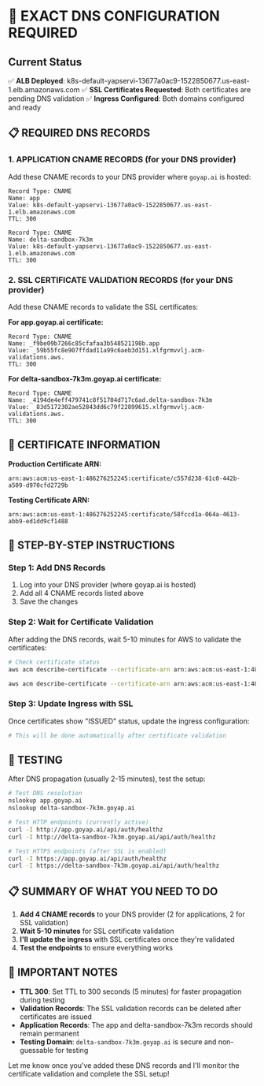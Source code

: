 # 🎯 EXACT DNS CONFIGURATION REQUIRED

## Current Status
✅ **ALB Deployed**: k8s-default-yapservi-13677a0ac9-1522850677.us-east-1.elb.amazonaws.com
✅ **SSL Certificates Requested**: Both certificates are pending DNS validation
✅ **Ingress Configured**: Both domains configured and ready

## 📋 REQUIRED DNS RECORDS

### 1. APPLICATION CNAME RECORDS (for your DNS provider)
Add these CNAME records to your DNS provider where `goyap.ai` is hosted:

```
Record Type: CNAME
Name: app
Value: k8s-default-yapservi-13677a0ac9-1522850677.us-east-1.elb.amazonaws.com
TTL: 300

Record Type: CNAME  
Name: delta-sandbox-7k3m
Value: k8s-default-yapservi-13677a0ac9-1522850677.us-east-1.elb.amazonaws.com
TTL: 300
```

### 2. SSL CERTIFICATE VALIDATION RECORDS (for your DNS provider)
Add these CNAME records to validate the SSL certificates:

**For app.goyap.ai certificate:**
```
Record Type: CNAME
Name: _f9be09b7266c85cfafaa3b548521198b.app
Value: _59b55fc8e907ffdad11a99c6aeb3d151.xlfgrmvvlj.acm-validations.aws.
TTL: 300
```

**For delta-sandbox-7k3m.goyap.ai certificate:**
```
Record Type: CNAME
Name: _4194de4eff479741c8f51704d717c6ad.delta-sandbox-7k3m
Value: _83d5172302ae52843dd6c79f22899615.xlfgrmvvlj.acm-validations.aws.
TTL: 300
```

## 🔧 CERTIFICATE INFORMATION

**Production Certificate ARN:**
```
arn:aws:acm:us-east-1:486276252245:certificate/c557d238-61c0-442b-a509-d970cfd2729b
```

**Testing Certificate ARN:**
```
arn:aws:acm:us-east-1:486276252245:certificate/58fccd1a-064a-4613-abb9-ed1dd9cf1488
```

## 📝 STEP-BY-STEP INSTRUCTIONS

### Step 1: Add DNS Records
1. Log into your DNS provider (where goyap.ai is hosted)
2. Add all 4 CNAME records listed above
3. Save the changes

### Step 2: Wait for Certificate Validation
After adding the DNS records, wait 5-10 minutes for AWS to validate the certificates:

```bash
# Check certificate status
aws acm describe-certificate --certificate-arn arn:aws:acm:us-east-1:486276252245:certificate/c557d238-61c0-442b-a509-d970cfd2729b --region us-east-1 | jq '.Certificate.Status'

aws acm describe-certificate --certificate-arn arn:aws:acm:us-east-1:486276252245:certificate/58fccd1a-064a-4613-abb9-ed1dd9cf1488 --region us-east-1 | jq '.Certificate.Status'
```

### Step 3: Update Ingress with SSL
Once certificates show "ISSUED" status, update the ingress configuration:

```bash
# This will be done automatically after certificate validation
```

## 🧪 TESTING

After DNS propagation (usually 2-15 minutes), test the setup:

```bash
# Test DNS resolution
nslookup app.goyap.ai
nslookup delta-sandbox-7k3m.goyap.ai

# Test HTTP endpoints (currently active)
curl -I http://app.goyap.ai/api/auth/healthz
curl -I http://delta-sandbox-7k3m.goyap.ai/api/auth/healthz

# Test HTTPS endpoints (after SSL is enabled)
curl -I https://app.goyap.ai/api/auth/healthz
curl -I https://delta-sandbox-7k3m.goyap.ai/api/auth/healthz
```

## 📋 SUMMARY OF WHAT YOU NEED TO DO

1. **Add 4 CNAME records** to your DNS provider (2 for applications, 2 for SSL validation)
2. **Wait 5-10 minutes** for SSL certificate validation
3. **I'll update the ingress** with SSL certificates once they're validated
4. **Test the endpoints** to ensure everything works

## 🚨 IMPORTANT NOTES

- **TTL 300**: Set TTL to 300 seconds (5 minutes) for faster propagation during testing
- **Validation Records**: The SSL validation records can be deleted after certificates are issued
- **Application Records**: The app and delta-sandbox-7k3m records should remain permanent
- **Testing Domain**: `delta-sandbox-7k3m.goyap.ai` is secure and non-guessable for testing

Let me know once you've added these DNS records and I'll monitor the certificate validation and complete the SSL setup!
